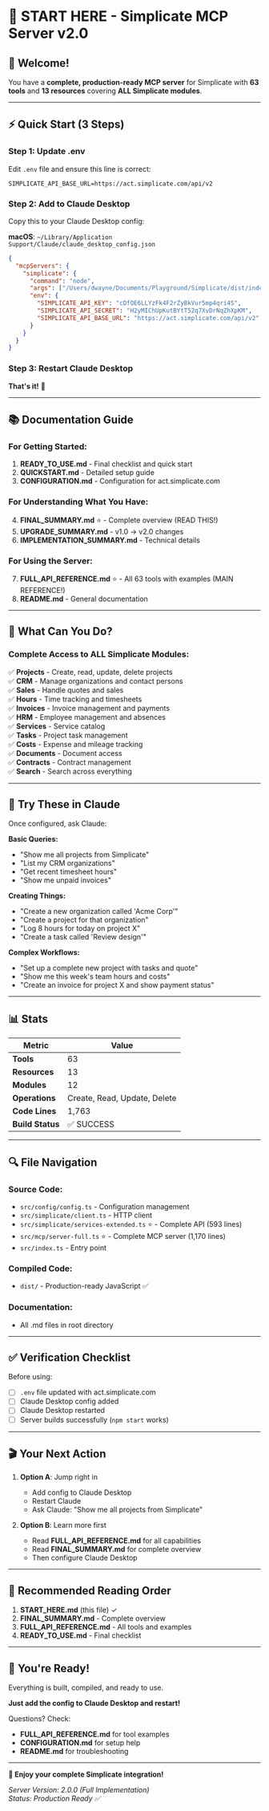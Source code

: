 # 🚀 START HERE - Simplicate MCP Server v2.0

## 👋 Welcome!

You have a **complete, production-ready MCP server** for Simplicate with **63 tools** and **13 resources** covering **ALL Simplicate modules**.

---

## ⚡ Quick Start (3 Steps)

### Step 1: Update .env
Edit `.env` file and ensure this line is correct:
```env
SIMPLICATE_API_BASE_URL=https://act.simplicate.com/api/v2
```

### Step 2: Add to Claude Desktop
Copy this to your Claude Desktop config:

**macOS**: `~/Library/Application Support/Claude/claude_desktop_config.json`

```json
{
  "mcpServers": {
    "simplicate": {
      "command": "node",
      "args": ["/Users/dwayne/Documents/Playground/Simplicate/dist/index.js"],
      "env": {
        "SIMPLICATE_API_KEY": "cDfOE6LLYzFk4F2rZyBkVur5mp4qri4S",
        "SIMPLICATE_API_SECRET": "H2yMIChUpKutBYtT52q7XvDrNqZhXpKM",
        "SIMPLICATE_API_BASE_URL": "https://act.simplicate.com/api/v2"
      }
    }
  }
}
```

### Step 3: Restart Claude Desktop

**That's it!** 🎉

---

## 📚 Documentation Guide

### For Getting Started:
1. **READY_TO_USE.md** - Final checklist and quick start
2. **QUICKSTART.md** - Detailed setup guide
3. **CONFIGURATION.md** - Configuration for act.simplicate.com

### For Understanding What You Have:
4. **FINAL_SUMMARY.md** ⭐ - Complete overview (READ THIS!)
5. **UPGRADE_SUMMARY.md** - v1.0 → v2.0 changes
6. **IMPLEMENTATION_SUMMARY.md** - Technical details

### For Using the Server:
7. **FULL_API_REFERENCE.md** ⭐ - All 63 tools with examples (MAIN REFERENCE!)
8. **README.md** - General documentation

---

## 🎯 What Can You Do?

### Complete Access to ALL Simplicate Modules:

✅ **Projects** - Create, read, update, delete projects  
✅ **CRM** - Manage organizations and contact persons  
✅ **Sales** - Handle quotes and sales  
✅ **Hours** - Time tracking and timesheets  
✅ **Invoices** - Invoice management and payments  
✅ **HRM** - Employee management and absences  
✅ **Services** - Service catalog  
✅ **Tasks** - Project task management  
✅ **Costs** - Expense and mileage tracking  
✅ **Documents** - Document access  
✅ **Contracts** - Contract management  
✅ **Search** - Search across everything  

---

## 💬 Try These in Claude

Once configured, ask Claude:

**Basic Queries:**
- "Show me all projects from Simplicate"
- "List my CRM organizations"
- "Get recent timesheet hours"
- "Show me unpaid invoices"

**Creating Things:**
- "Create a new organization called 'Acme Corp'"
- "Create a project for that organization"
- "Log 8 hours for today on project X"
- "Create a task called 'Review design'"

**Complex Workflows:**
- "Set up a complete new project with tasks and quote"
- "Show me this week's team hours and costs"
- "Create an invoice for project X and show payment status"

---

## 📊 Stats

| Metric | Value |
|--------|-------|
| **Tools** | 63 |
| **Resources** | 13 |
| **Modules** | 12 |
| **Operations** | Create, Read, Update, Delete |
| **Code Lines** | 1,763 |
| **Build Status** | ✅ SUCCESS |

---

## 🔍 File Navigation

### Source Code:
- `src/config/config.ts` - Configuration management
- `src/simplicate/client.ts` - HTTP client
- `src/simplicate/services-extended.ts` ⭐ - Complete API (593 lines)
- `src/mcp/server-full.ts` ⭐ - Complete MCP server (1,170 lines)
- `src/index.ts` - Entry point

### Compiled Code:
- `dist/` - Production-ready JavaScript ✅

### Documentation:
- All .md files in root directory

---

## ✅ Verification Checklist

Before using:
- [ ] `.env` file updated with act.simplicate.com
- [ ] Claude Desktop config added
- [ ] Claude Desktop restarted
- [ ] Server builds successfully (`npm start` works)

---

## 🎬 Your Next Action

1. **Option A**: Jump right in
   - Add config to Claude Desktop
   - Restart Claude
   - Ask Claude: "Show me all projects from Simplicate"

2. **Option B**: Learn more first
   - Read **FULL_API_REFERENCE.md** for all capabilities
   - Read **FINAL_SUMMARY.md** for complete overview
   - Then configure Claude Desktop

---

## 📖 Recommended Reading Order

1. **START_HERE.md** (this file) ✓
2. **FINAL_SUMMARY.md** - Complete overview
3. **FULL_API_REFERENCE.md** - All tools and examples
4. **READY_TO_USE.md** - Final checklist

---

## 🎉 You're Ready!

Everything is built, compiled, and ready to use.

**Just add the config to Claude Desktop and restart!**

Questions? Check:
- **FULL_API_REFERENCE.md** for tool examples
- **CONFIGURATION.md** for setup help
- **README.md** for troubleshooting

---

**🚀 Enjoy your complete Simplicate integration!**

*Server Version: 2.0.0 (Full Implementation)*  
*Status: Production Ready ✅*


